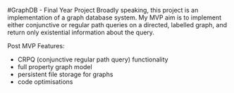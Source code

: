 #GraphDB - Final Year Project
Broadly speaking, this project is an implementation of a graph database system. My MVP aim is to implement either conjunctive or regular path queries on a directed, labelled graph, and return only existential information about the query.

Post MVP Features:

- CRPQ (conjunctive regular path query) functionality
- full property graph model
- persistent file storage for graphs
- code optimisations